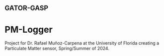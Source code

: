 ## GATOR-GASP 
# PM-Logger
Project for Dr. Rafael Muñoz-Carpena at the University of Florida creating a Particulate Matter sensor, Spring/Summer of 2024. 

